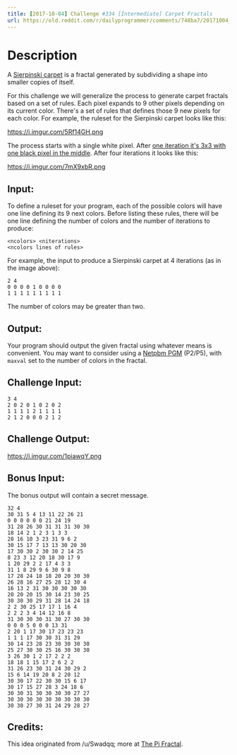```yaml
---
title: [2017-10-04] Challenge #334 [Intermediate] Carpet Fractals
url: https://old.reddit.com/r/dailyprogrammer/comments/748ba7/20171004_challenge_334_intermediate_carpet/
---
```


# Description

A [Sierpinski carpet](https://en.wikipedia.org/wiki/Sierpinski_carpet)
is a fractal generated by subdividing a shape into smaller copies of
itself.

For this challenge we will generalize the process to generate carpet
fractals based on a set of rules. Each pixel expands to 9 other pixels
depending on its current color. There's a set of rules that defines
those 9 new pixels for each color. For example, the ruleset for the
Sierpinski carpet looks like this:

https://i.imgur.com/5Rf14GH.png

The process starts with a single white pixel. After [one iteration it's
3x3 with one black pixel in the middle](https://en.wikipedia.org/wiki/Sierpinski_carpet#Process). After four iterations it looks
like this:

https://i.imgur.com/7mX9xbR.png

## Input:

To define a ruleset for your program, each of the possible colors will have one line defining its 9 next
colors. Before listing these rules, there will be one line defining the
number of colors and the number of iterations to produce:

    <ncolors> <niterations>
    <ncolors lines of rules>

For example, the input to produce a Sierpinski carpet at 4 iterations
(as in the image above):

    2 4
    0 0 0 0 1 0 0 0 0
    1 1 1 1 1 1 1 1 1

The number of colors may be greater than two.

## Output:

Your program should output the given fractal using whatever means is
convenient. You may want to consider using a [Netpbm
PGM](https://en.wikipedia.org/wiki/Netpbm_format) (P2/P5), with `maxval`
set to the number of colors in the fractal.

## Challenge Input:

    3 4
    2 0 2 0 1 0 2 0 2
    1 1 1 1 2 1 1 1 1
    2 1 2 0 0 0 2 1 2

## Challenge Output:

https://i.imgur.com/1piawqY.png

## Bonus Input:

The bonus output will contain a secret message.

    32 4
    30 31 5 4 13 11 22 26 21
    0 0 0 0 0 0 21 24 19
    31 28 26 30 31 31 31 30 30
    18 14 2 1 2 3 1 3 3
    28 16 10 3 23 31 9 6 2
    30 15 17 7 13 13 30 20 30
    17 30 30 2 30 30 2 14 25
    8 23 3 12 20 18 30 17 9
    1 20 29 2 2 17 4 3 3
    31 1 8 29 9 6 30 9 8
    17 28 24 18 18 20 20 30 30
    26 28 16 27 25 28 12 30 4
    16 13 2 31 30 30 30 30 30
    20 20 20 15 30 14 23 30 25
    30 30 30 29 31 28 14 24 18
    2 2 30 25 17 17 1 16 4
    2 2 2 3 4 14 12 16 8
    31 30 30 30 31 30 27 30 30
    0 0 0 5 0 0 0 13 31
    2 20 1 17 30 17 23 23 23
    1 1 1 17 30 30 31 31 29
    30 14 23 28 23 30 30 30 30
    25 27 30 30 25 16 30 30 30
    3 26 30 1 2 17 2 2 2
    18 18 1 15 17 2 6 2 2
    31 26 23 30 31 24 30 29 2
    15 6 14 19 20 8 2 20 12
    30 30 17 22 30 30 15 6 17
    30 17 15 27 28 3 24 18 6
    30 30 31 30 30 30 30 27 27
    30 30 30 30 30 30 30 30 30
    30 30 27 30 31 24 29 28 27

## Credits:

This idea originated from /u/Swadqq; more at [The Pi Fractal](https://friendlyfieldsandopenmaps.com/2017/09/18/the-pi-fractal/).
